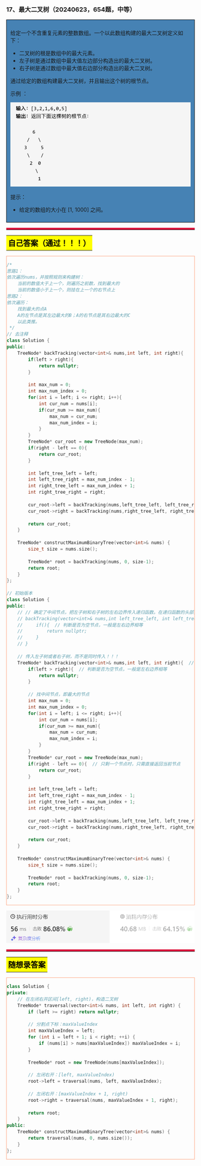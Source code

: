 ### 17、最大二叉树（20240623，654题，中等）
<div style="border: 1px solid black; padding: 10px; background-color: SteelBlue;">

给定一个不含重复元素的整数数组。一个以此数组构建的最大二叉树定义如下：

- 二叉树的根是数组中的最大元素。
- 左子树是通过数组中最大值左边部分构造出的最大二叉树。
- 右子树是通过数组中最大值右边部分构造出的最大二叉树。

通过给定的数组构建最大二叉树，并且输出这个树的根节点。

示例 ：

![alt text](image/image654.png)

提示：

- 给定的数组的大小在 [1, 1000] 之间。

  </p>
</div>



<hr style="border-top: 5px solid #DC143C;">
<table>
  <tr>
    <td bgcolor="Yellow" style="padding: 5px; border: 0px solid black;">
      <span style="font-weight: bold; font-size: 20px;color: black;">
      自己答案（通过！！！）
      </span>
    </td>
  </tr>
</table>
<div style="padding: 0px; border: 1.5px solid LightSalmon; margin-bottom: 10px;">

```C++ {.line-numbers}
/*
思路1：
依次遍历nums，并按照规则来构建树：
    当前的数值大于上一个，则遍历之前数，找到最大的
    当前的数值小于上一个，则挂在上一个的右节点上
思路2：
依次遍历：
    找到最大的点A
    A的左节点是其左边最大的B；A的右节点是其右边最大的C
    以此类推。
 */
// 去注释
class Solution {
public:
    TreeNode* backTracking(vector<int>& nums,int left, int right){  
        if(left > right){  
            return nullptr;
        }

        int max_num = 0;
        int max_num_index = 0;
        for(int i = left; i <= right; i++){
            int cur_num = nums[i];
            if(cur_num >= max_num){
                max_num = cur_num;
                max_num_index = i;
            }
        }
        TreeNode* cur_root = new TreeNode(max_num);
        if(right - left == 0){  
            return cur_root;
        }

        int left_tree_left = left;
        int left_tree_right = max_num_index - 1;
        int right_tree_left = max_num_index + 1;
        int right_tree_right = right;

        cur_root->left = backTracking(nums,left_tree_left, left_tree_right);
        cur_root->right = backTracking(nums,right_tree_left, right_tree_right);

        return cur_root;
    }

    TreeNode* constructMaximumBinaryTree(vector<int>& nums) {
        size_t size = nums.size();

        TreeNode* root = backTracking(nums, 0, size-1);
        return root;
    }
};

// 初始版本
class Solution {
public:
    // // 确定了中间节点，把左子树和右子树的左右边界传入递归函数。在递归函数的头部先根据左右边界确定是否返回null，即空节点
    // backTracking(vector<int>& nums,int left_tree_left, int left_tree_right, int right_tree_left, int right_tree_right){
    //     if(){  // 判断是否为空节点，一般是左右边界相等
    //         return nullptr;
    //     }
    // }

    // 传入左子树或者右子树，而不是同时传入！！！
    TreeNode* backTracking(vector<int>& nums,int left, int right){  // backTracking(vector<int>& nums,int left, int right) 函数忘记写返回类型。。
        if(left > right){  // 判断是否为空节点，一般是左右边界相等
            return nullptr;
        }

        // 找中间节点，即最大的节点
        int max_num = 0;
        int max_num_index = 0;
        for(int i = left; i <= right; i++){
            int cur_num = nums[i];
            if(cur_num >= max_num){
                max_num = cur_num;
                max_num_index = i;
            }
        }
        TreeNode* cur_root = new TreeNode(max_num);
        if(right - left == 0){  // 只剩一个节点时，只需直接返回当前节点
            return cur_root;
        }

        int left_tree_left = left;
        int left_tree_right = max_num_index - 1;
        int right_tree_left = max_num_index + 1;
        int right_tree_right = right;

        cur_root->left = backTracking(nums,left_tree_left, left_tree_right);
        cur_root->right = backTracking(nums,right_tree_left, right_tree_right);

        return cur_root;
    }

    TreeNode* constructMaximumBinaryTree(vector<int>& nums) {
        size_t size = nums.size();

        TreeNode* root = backTracking(nums, 0, size-1);
        return root;
    }
};
```

</div>

![alt text](image/d38c2ebc2fca0c22dcc1de7f26d2dc6.png)


<hr style="border-top: 5px solid #DC143C;">
<table>
  <tr>
    <td bgcolor="Yellow" style="padding: 5px; border: 0px solid black;">
      <span style="font-weight: bold; font-size: 20px;color: black;">
      随想录答案
      </span>
    </td>
  </tr>
</table>
<div style="padding: 0px; border: 1.5px solid LightSalmon; margin-bottom: 10px;">

```C++ {.line-numbers}
class Solution {
private:
    // 在左闭右开区间[left, right)，构造二叉树
    TreeNode* traversal(vector<int>& nums, int left, int right) {
        if (left >= right) return nullptr;

        // 分割点下标：maxValueIndex
        int maxValueIndex = left;
        for (int i = left + 1; i < right; ++i) {
            if (nums[i] > nums[maxValueIndex]) maxValueIndex = i;
        }

        TreeNode* root = new TreeNode(nums[maxValueIndex]);

        // 左闭右开：[left, maxValueIndex)
        root->left = traversal(nums, left, maxValueIndex);

        // 左闭右开：[maxValueIndex + 1, right)
        root->right = traversal(nums, maxValueIndex + 1, right);

        return root;
    }
public:
    TreeNode* constructMaximumBinaryTree(vector<int>& nums) {
        return traversal(nums, 0, nums.size());
    }
};
```

</div>
